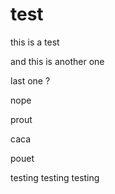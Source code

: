 # test

this is a test

and this is another one

last one ?

nope

prout

caca

pouet

testing
testing
testing
